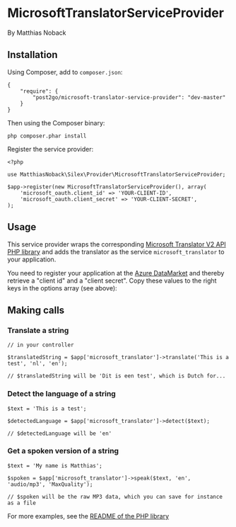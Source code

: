 # MicrosoftTranslatorServiceProvider

By Matthias Noback

## Installation

Using Composer, add to ``composer.json``:

    {
        "require": {
            "post2go/microsoft-translator-service-provider": "dev-master"
        }
    }

Then using the Composer binary:

    php composer.phar install

Register the service provider:

    <?php

    use MatthiasNoback\Silex\Provider\MicrosoftTranslatorServiceProvider;

    $app->register(new MicrosoftTranslatorServiceProvider(), array(
        'microsoft_oauth.client_id' => 'YOUR-CLIENT-ID',
        'microsoft_oauth.client_secret' => 'YOUR-CLIENT-SECRET',
    );

## Usage

This service provider wraps the corresponding [Microsoft Translator V2 API PHP library](https://github.com/matthiasnoback/microsoft-translator)
and adds the translator as the service ``microsoft_translator`` to your application.

You need to register your application at the [Azure DataMarket](https://datamarket.azure.com/developer/applications) and
thereby retrieve a "client id" and a "client secret". Copy these values to the right keys in the options array (see above):

## Making calls

### Translate a string

    // in your controller

    $translatedString = $app['microsoft_translator']->translate('This is a test', 'nl', 'en');

    // $translatedString will be 'Dit is een test', which is Dutch for...

### Detect the language of a string

    $text = 'This is a test';

    $detectedLanguage = $app['microsoft_translator']->detect($text);

    // $detectedLanguage will be 'en'

### Get a spoken version of a string

    $text = 'My name is Matthias';

    $spoken = $app['microsoft_translator']->speak($text, 'en', 'audio/mp3', 'MaxQuality');

    // $spoken will be the raw MP3 data, which you can save for instance as a file

For more examples, see the [README of the PHP library](https://github.com/matthiasnoback/microsoft-translator/blob/master/README.md)
